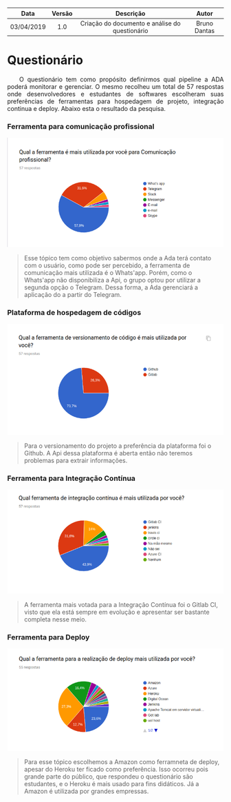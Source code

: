 | Data       | Versão | Descrição            | Autor             |
|:----------:|:------:|:--------------------:|:-----------------:|
| 03/04/2019 | 1.0 | Criação do documento e análise do questionário | Bruno Dantas|

# Questionário


<p style="text-align:justify">&emsp;&emsp;O questionário tem como propósito definirmos qual pipeline a ADA poderá monitorar e gerenciar. O mesmo recolheu um total de 57 respostas onde desenvolvedores e estudantes de softwares escolheram suas preferências de ferramentas para hospedagem de projeto, integração continua e deploy. Abaixo esta o resultado da pesquisa. </p>

### Ferramenta para comunicação profissional

![comunicação](../assets/img/product/questionnaire/communication.png)

>Esse tópico tem como objetivo sabermos onde a Ada terá contato com o usuário, como pode ser percebido, a ferramenta de comunicação mais utilizada é o Whats'app. Porém, como o Whats'app não disponibiliza a Api, o grupo optou por utilizar a segunda opção o Telegram. Dessa forma, a Ada gerenciará a aplicação do a partir do Telegram.

### Plataforma de hospedagem de códigos

![versionamento](../assets/img/product/questionnaire/versioning.png)

>Para o versionamento do projeto a preferência da plataforma foi o Github. A Api dessa plataforma é aberta então não teremos problemas para extrair informações.

### Ferramenta para Integração Contínua

![ci](../assets/img/product/questionnaire/ci.png)

>A ferramenta mais votada para a Integração Contínua foi o Gitlab CI, visto que ela está sempre em evolução e apresentar ser bastante completa nesse meio.

### Ferramenta para Deploy

![deploy](../assets/img/product/questionnaire/deploy.png)

>Para esse tópico escolhemos a Amazon como ferramneta de deploy, apesar do Heroku ter ficado como preferência. Isso ocorreu pois grande parte do público, que respondeu o questionário são estudantes, e o Heroku é mais usado para fins didáticos. Já a Amazon é utilizada por grandes empressas.